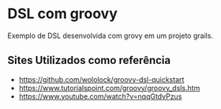 # DSL com groovy 

Exemplo de DSL desenvolvida com grovy  em um projeto grails.

## Sites Utilizados como referência

* https://github.com/wololock/groovy-dsl-quickstart
* https://www.tutorialspoint.com/groovy/groovy_dsls.htm
* https://www.youtube.com/watch?v=nqqGtdvPzus